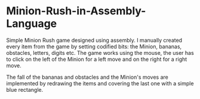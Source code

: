 # Minion-Rush-in-Assembly-Language

Simple Minion Rush game designed using assembly. I manually created every item from the game by setting codified bits: the Minion, bananas, obstacles, letters, digits etc.
The game works using the mouse, the user has to click on the left of the Minion for a left move and on the right for a right move.

The fall of the bananas and obstacles and the Minion's moves are implemented by redrawing the items and covering the last one with a simple blue rectangle.
